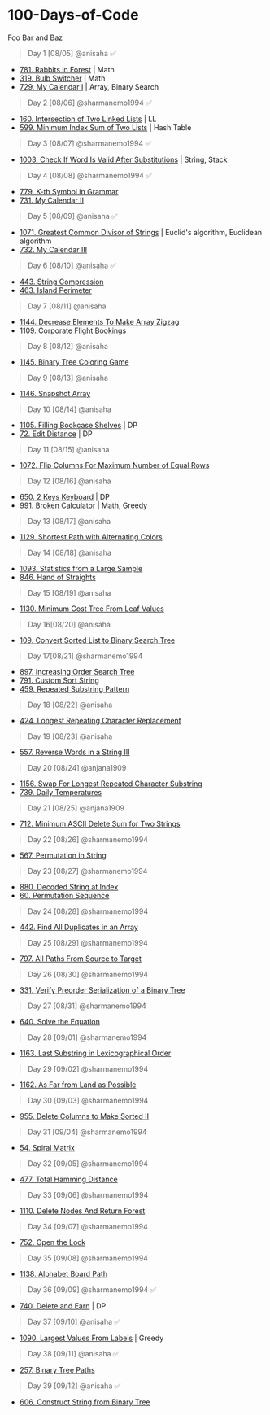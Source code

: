 # 100-Days-of-Code

Foo Bar and Baz 

> Day 1 [08/05] @anisaha :white_check_mark:

- [781. Rabbits in Forest](https://leetcode.com/problems/rabbits-in-forest/description/) | Math
- [319. Bulb Switcher](https://leetcode.com/problems/bulb-switcher/description/) | Math
- [729. My Calendar I](https://leetcode.com/problems/my-calendar-i/description/) | Array, Binary Search

> Day 2 [08/06] @sharmanemo1994 :white_check_mark:
- [160. Intersection of Two Linked Lists](https://leetcode.com/problems/intersection-of-two-linked-lists/) | LL
- [599. Minimum Index Sum of Two Lists](https://leetcode.com/problems/minimum-index-sum-of-two-lists/description/) | Hash Table

> Day 3 [08/07] @sharmanemo1994 :white_check_mark:
- [1003. Check If Word Is Valid After Substitutions](https://leetcode.com/problems/check-if-word-is-valid-after-substitutions/) | String, Stack 

> Day 4 [08/08] @sharmanemo1994 :white_check_mark:
- [779. K-th Symbol in Grammar](https://leetcode.com/problems/k-th-symbol-in-grammar/)
- [731. My Calendar II](https://leetcode.com/problems/my-calendar-ii/description/)


> Day 5 [08/09] @anisaha :white_check_mark:
- [1071. Greatest Common Divisor of Strings](https://leetcode.com/problems/greatest-common-divisor-of-strings/description/) | Euclid's algorithm, Euclidean algorithm
- [732. My Calendar III](https://leetcode.com/problems/my-calendar-iii/description/)

> Day 6 [08/10] @anisaha :white_check_mark:
- [443. String Compression](https://leetcode.com/problems/string-compression/description/)
- [463. Island Perimeter](https://leetcode.com/problems/island-perimeter/description/)

> Day 7 [08/11] @anisaha
- [1144. Decrease Elements To Make Array Zigzag](https://leetcode.com/problems/decrease-elements-to-make-array-zigzag/description/)
- [1109. Corporate Flight Bookings](https://leetcode.com/problems/corporate-flight-bookings/description/)

> Day 8 [08/12] @anisaha
- [1145. Binary Tree Coloring Game](https://leetcode.com/problems/binary-tree-coloring-game/description/)

> Day 9 [08/13] @anisaha
- [1146. Snapshot Array](https://leetcode.com/problems/snapshot-array/description/)

> Day 10 [08/14] @anisaha
- [1105. Filling Bookcase Shelves](https://leetcode.com/problems/filling-bookcase-shelves/description/) | DP
- [72. Edit Distance](https://leetcode.com/problems/edit-distance/description/) | DP

> Day 11 [08/15] @anisaha
- [1072. Flip Columns For Maximum Number of Equal Rows](https://leetcode.com/problems/flip-columns-for-maximum-number-of-equal-rows/description/)

> Day 12 [08/16] @anisaha
- [650. 2 Keys Keyboard](https://leetcode.com/problems/2-keys-keyboard/description/) | DP
- [991. Broken Calculator](https://leetcode.com/problems/broken-calculator/description/) | Math, Greedy

> Day 13 [08/17] @anisaha
- [1129. Shortest Path with Alternating Colors](https://leetcode.com/problems/shortest-path-with-alternating-colors/description/)

> Day 14 [08/18] @anisaha
- [1093. Statistics from a Large Sample](https://leetcode.com/problems/statistics-from-a-large-sample/description/)
- [846. Hand of Straights](https://leetcode.com/problems/hand-of-straights/description/)

> Day 15 [08/19] @anisaha
- [1130. Minimum Cost Tree From Leaf Values](https://leetcode.com/problems/minimum-cost-tree-from-leaf-values/description/)

> Day 16[08/20] @anisaha
- [109. Convert Sorted List to Binary Search Tree](https://leetcode.com/problems/convert-sorted-list-to-binary-search-tree/description/)

> Day 17[08/21] @sharmanemo1994
- [897. Increasing Order Search Tree](https://leetcode.com/problems/increasing-order-search-tree/)
- [791. Custom Sort String](https://leetcode.com/problems/custom-sort-string/)
- [459. Repeated Substring Pattern](https://leetcode.com/problems/repeated-substring-pattern/)

> Day 18 [08/22] @anisaha
- [424. Longest Repeating Character Replacement](https://leetcode.com/problems/longest-repeating-character-replacement/description/)

> Day 19 [08/23] @anisaha
- [557. Reverse Words in a String III](https://leetcode.com/problems/reverse-words-in-a-string-iii/description/)

> Day 20 [08/24] @anjana1909
- [1156. Swap For Longest Repeated Character Substring](https://leetcode.com/contest/weekly-contest-149/problems/swap-for-maximum-repeated-substring/)
- [739. Daily Temperatures](https://leetcode.com/problems/daily-temperatures/description/)

> Day 21 [08/25] @anjana1909
- [712. Minimum ASCII Delete Sum for Two Strings](https://leetcode.com/problems/minimum-ascii-delete-sum-for-two-strings/description/)

> Day 22 [08/26] @sharmanemo1994
- [567. Permutation in String](https://leetcode.com/problems/permutation-in-string/)

> Day 23 [08/27] @sharmanemo1994
- [880. Decoded String at Index](https://leetcode.com/problems/decoded-string-at-index/description/)
- [60. Permutation Sequence](https://leetcode.com/problems/permutation-sequence/)

> Day 24 [08/28] @sharmanemo1994
- [442. Find All Duplicates in an Array](https://leetcode.com/problems/find-all-duplicates-in-an-array/)

> Day 25 [08/29] @sharmanemo1994
- [797. All Paths From Source to Target](https://leetcode.com/problems/all-paths-from-source-to-target/)

> Day 26 [08/30] @sharmanemo1994
- [331. Verify Preorder Serialization of a Binary Tree](https://leetcode.com/problems/verify-preorder-serialization-of-a-binary-tree/)

> Day 27 [08/31] @sharmanemo1994
- [640. Solve the Equation](https://leetcode.com/problems/solve-the-equation/)

> Day 28 [09/01] @sharmanemo1994
- [1163. Last Substring in Lexicographical Order](https://leetcode.com/problems/last-substring-in-lexicographical-order/)

> Day 29 [09/02] @sharmanemo1994
- [1162. As Far from Land as Possible](https://leetcode.com/problems/as-far-from-land-as-possible/)

> Day 30 [09/03] @sharmanemo1994
- [955. Delete Columns to Make Sorted II](https://leetcode.com/problems/delete-columns-to-make-sorted-ii/)

> Day 31 [09/04] @sharmanemo1994
- [54. Spiral Matrix](https://leetcode.com/problems/spiral-matrix/)

> Day 32 [09/05] @sharmanemo1994
- [477. Total Hamming Distance](https://leetcode.com/problems/total-hamming-distance/)

> Day 33 [09/06] @sharmanemo1994
- [1110. Delete Nodes And Return Forest](https://leetcode.com/problems/delete-nodes-and-return-forest/)

> Day 34 [09/07] @sharmanemo1994
- [752. Open the Lock](https://leetcode.com/problems/open-the-lock/)

> Day 35 [09/08] @sharmanemo1994
- [1138. Alphabet Board Path](https://leetcode.com/problems/alphabet-board-path/)

> Day 36 [09/09] @sharmanemo1994 :white_check_mark:
- [740. Delete and Earn](https://leetcode.com/problems/delete-and-earn/) | DP 

> Day 37 [09/10] @anisaha :white_check_mark:
- [1090. Largest Values From Labels](https://leetcode.com/problems/largest-values-from-labels/description/) | Greedy

> Day 38 [09/11] @anisaha :white_check_mark:
- [257. Binary Tree Paths](https://leetcode.com/problems/binary-tree-paths/description/)

> Day 39 [09/12] @anisaha :white_check_mark:
- [606. Construct String from Binary Tree](https://leetcode.com/problems/construct-string-from-binary-tree/description/)
